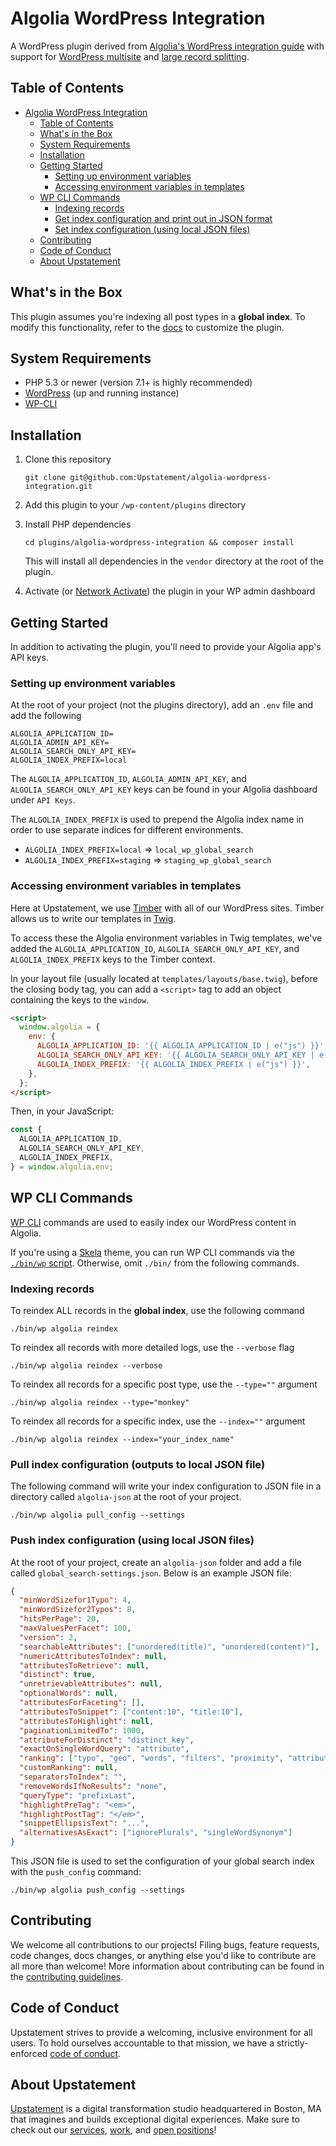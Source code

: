 # Algolia WordPress Integration

A WordPress plugin derived from [Algolia's WordPress integration guide](https://www.algolia.com/doc/integration/wordpress/getting-started/quick-start/?language=php) with support for [WordPress multisite](https://kinsta.com/blog/wordpress-multisite/#what) and [large record splitting](https://www.algolia.com/doc/guides/sending-and-managing-data/prepare-your-data/how-to/indexing-long-documents/).

## Table of Contents

- [Algolia WordPress Integration](#algolia-wordpress-integration)
  - [Table of Contents](#table-of-contents)
  - [What's in the Box](#whats-in-the-box)
  - [System Requirements](#system-requirements)
  - [Installation](#installation)
  - [Getting Started](#getting-started)
    - [Setting up environment variables](#setting-up-environment-variables)
    - [Accessing environment variables in templates](#accessing-environment-variables-in-templates)
  - [WP CLI Commands](#wp-cli-commands)
    - [Indexing records](#indexing-records)
    - [Get index configuration and print out in JSON format](#get-index-configuration-and-print-out-in-json-format)
    - [Set index configuration (using local JSON files)](#set-index-configuration-using-local-json-files)
  - [Contributing](#contributing)
  - [Code of Conduct](#code-of-conduct)
  - [About Upstatement](#about-upstatement)

## What's in the Box

This plugin assumes you're indexing all post types in a **global index**. To modify this functionality, refer to the [docs](https://www.algolia.com/doc/integration/wordpress/indexing/importing-content/?language=php#customizing-algolia-index-name) to customize the plugin.

## System Requirements

- PHP 5.3 or newer (version 7.1+ is highly recommended)
- [WordPress](https://codex.wordpress.org/Installing_WordPress) (up and running instance)
- [WP-CLI](https://make.wordpress.org/cli/handbook/installing/)

## Installation

1. Clone this repository

   ```shell
   git clone git@github.com:Upstatement/algolia-wordpress-integration.git
   ```

2. Add this plugin to your `/wp-content/plugins` directory
3. Install PHP dependencies

   ```shell
   cd plugins/algolia-wordpress-integration && composer install
   ```

   This will install all dependencies in the `vendor` directory at the root of the plugin.

4. Activate (or [Network Activate](https://premium.wpmudev.org/manuals/wpmu-manual-2/network-enabling-regular-plugins/)) the plugin in your WP admin dashboard

## Getting Started

In addition to activating the plugin, you'll need to provide your Algolia app's API keys.

### Setting up environment variables

At the root of your project (not the plugins directory), add an `.env` file and add the following

```shell
ALGOLIA_APPLICATION_ID=
ALGOLIA_ADMIN_API_KEY=
ALGOLIA_SEARCH_ONLY_API_KEY=
ALGOLIA_INDEX_PREFIX=local
```

The `ALGOLIA_APPLICATION_ID`, `ALGOLIA_ADMIN_API_KEY`, and `ALGOLIA_SEARCH_ONLY_API_KEY` keys can be found in your Algolia dashboard under `API Keys`.

The `ALGOLIA_INDEX_PREFIX` is used to prepend the Algolia index name in order to use separate indices for different environments.

- `ALGOLIA_INDEX_PREFIX=local` => `local_wp_global_search`
- `ALGOLIA_INDEX_PREFIX=staging` => `staging_wp_global_search`

### Accessing environment variables in templates

Here at Upstatement, we use [Timber](https://www.upstatement.com/timber/) with all of our WordPress sites. Timber allows us to write our templates in [Twig](https://twig.symfony.com/).

To access these the Algolia environment variables in Twig templates, we've added the `ALGOLIA_APPLICATION_ID`, `ALGOLIA_SEARCH_ONLY_API_KEY`, and `ALGOLIA_INDEX_PREFIX` keys to the Timber context.

In your layout file (usually located at `templates/layouts/base.twig`), before the closing body tag, you can add a `<script>` tag to add an object containing the keys to the `window`.

```html
<script>
  window.algolia = {
    env: {
      ALGOLIA_APPLICATION_ID: '{{ ALGOLIA_APPLICATION_ID | e("js") }}',
      ALGOLIA_SEARCH_ONLY_API_KEY: '{{ ALGOLIA_SEARCH_ONLY_API_KEY | e("js") }}',
      ALGOLIA_INDEX_PREFIX: '{{ ALGOLIA_INDEX_PREFIX | e("js") }}',
    },
  };
</script>
```

Then, in your JavaScript:

```js
const {
  ALGOLIA_APPLICATION_ID,
  ALGOLIA_SEARCH_ONLY_API_KEY,
  ALGOLIA_INDEX_PREFIX,
} = window.algolia.env;
```

## WP CLI Commands

[WP CLI](https://wp-cli.org/) commands are used to easily index our WordPress content in Algolia.

If you're using a [Skela](https://github.com/Upstatement/skela-wp-theme) theme, you can run WP CLI commands via the [`./bin/wp` script](https://github.com/Upstatement/skela-wp-theme/blob/master/bin/wp). Otherwise, omit `./bin/` from the following commands.

### Indexing records

To reindex ALL records in the **global index**, use the following command

```shell
./bin/wp algolia reindex
```

To reindex all records with more detailed logs, use the `--verbose` flag

```shell
./bin/wp algolia reindex --verbose
```

To reindex all records for a specific post type, use the `--type=""` argument

```shell
./bin/wp algolia reindex --type="monkey"
```

To reindex all records for a specific index, use the `--index=""` argument

```shell
./bin/wp algolia reindex --index="your_index_name"
```

### Pull index configuration (outputs to local JSON file)

The following command will write your index configuration to JSON file in a directory called `algolia-json` at the root of your project.

```shell
./bin/wp algolia pull_config --settings
```

### Push index configuration (using local JSON files)

At the root of your project, create an `algolia-json` folder and add a file called `global_search-settings.json`. Below is an example JSON file:

```json
{
  "minWordSizefor1Typo": 4,
  "minWordSizefor2Typos": 8,
  "hitsPerPage": 20,
  "maxValuesPerFacet": 100,
  "version": 2,
  "searchableAttributes": ["unordered(title)", "unordered(content)"],
  "numericAttributesToIndex": null,
  "attributesToRetrieve": null,
  "distinct": true,
  "unretrievableAttributes": null,
  "optionalWords": null,
  "attributesForFaceting": [],
  "attributesToSnippet": ["content:10", "title:10"],
  "attributesToHighlight": null,
  "paginationLimitedTo": 1000,
  "attributeForDistinct": "distinct_key",
  "exactOnSingleWordQuery": "attribute",
  "ranking": ["typo", "geo", "words", "filters", "proximity", "attribute", "exact", "custom"],
  "customRanking": null,
  "separatorsToIndex": "",
  "removeWordsIfNoResults": "none",
  "queryType": "prefixLast",
  "highlightPreTag": "<em>",
  "highlightPostTag": "</em>",
  "snippetEllipsisText": "...",
  "alternativesAsExact": ["ignorePlurals", "singleWordSynonym"]
}
```

This JSON file is used to set the configuration of your global search index with the `push_config` command:

```shell
./bin/wp algolia push_config --settings
```

## Contributing

We welcome all contributions to our projects! Filing bugs, feature requests, code changes, docs changes, or anything else you'd like to contribute are all more than welcome! More information about contributing can be found in the [contributing guidelines](.github/CONTRIBUTING.md).

## Code of Conduct

Upstatement strives to provide a welcoming, inclusive environment for all users. To hold ourselves accountable to that mission, we have a strictly-enforced [code of conduct](CODE_OF_CONDUCT.md).

## About Upstatement

[Upstatement](https://www.upstatement.com/) is a digital transformation studio headquartered in Boston, MA that imagines and builds exceptional digital experiences. Make sure to check out our [services](https://www.upstatement.com/services/), [work](https://www.upstatement.com/work/), and [open positions](https://www.upstatement.com/jobs/)!
